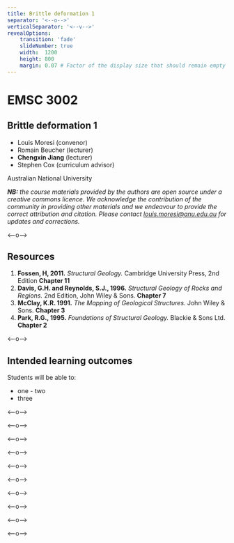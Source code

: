 ```yaml
---
title: Brittle deformation 1
separator: '<--o-->'
verticalSeparator: '<--v-->'
revealOptions:
    transition: 'fade'
    slideNumber: true
    width:  1200
    height: 800
    margin: 0.07 # Factor of the display size that should remain empty around the content (7% typically)
---
```


# EMSC 3002

## Brittle deformation 1

  - Louis Moresi (convenor)
  - Romain Beucher (lecturer)
  - **Chengxin Jiang** (lecturer)
  - Stephen Cox (curriculum advisor)

Australian National University

_**NB:** the course materials provided by the authors are open source under a creative commons licence. 
We acknowledge the contribution of the community in providing other materials and we endeavour to 
provide the correct attribution and citation. Please contact louis.moresi@anu.edu.au for updates and 
corrections._

<--o-->

## Resources

1. **Fossen, H, 2011.** *Structural Geology.* Cambridge University Press, 2nd Edition **Chapter 11**
1. **Davis, G.H. and Reynolds, S.J., 1996.** *Structural Geology of Rocks and Regions.* 2nd Edition, John Wiley & Sons. **Chapter 7**
1. **McClay, K.R. 1991.** *The Mapping of Geological Structures.* John Wiley & Sons.  **Chapter 3**
1. **Park, R.G., 1995.** *Foundations of Structural Geology.* Blackie & Sons Ltd. **Chapter 2**

<--o-->

## Intended learning outcomes

Students will be able to:

- one
- two
- three

<--o-->

<!-- .slide: data-background="Figures-Brittle_deformation1/slide1.jpg" -->

<--o-->

<!-- .slide: data-background="Figures-Brittle_deformation1/slide2.jpg" -->

<--o-->

<!-- .slide: data-background="Figures-Brittle_deformation1/slide3.jpg" -->

<--o-->

<!-- .slide: data-background="Figures-Brittle_deformation1/slide4.jpg" -->

<--o-->

<!-- .slide: data-background="Figures-Brittle_deformation1/slide5.jpg" -->

<--o-->

<!-- .slide: data-background="Figures-Brittle_deformation1/slide6.jpg" -->

<--o-->

<!-- .slide: data-background="Figures-Brittle_deformation1/slide7.jpg" -->

<--o-->

<!-- .slide: data-background="Figures-Brittle_deformation1/slide8.jpg" -->

<--o-->

<!-- .slide: data-background="Figures-Brittle_deformation1/slide9.jpg" -->

<--o-->
